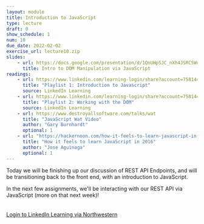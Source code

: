 ```yaml
---
layout: module
title: Introduction to JavaScript
type: lecture
draft: 0
show_schedule: 1
num: 10
due_date: 2022-02-02
exercise_url: lecture10.zip
slides: 
    - url: https://docs.google.com/presentation/d/1QnUHpSJC_nXh4JSRC5Wq4_SzPyiYSi8M1CYXSurZIIg/edit?usp=sharing
      title: Intro to DOM Manipulation via JavaScript
readings:
    - url: https://www.linkedin.com/learning-login/share?account=75814418&forceAccount=false&redirect=https%3A%2F%2Fwww.linkedin.com%2Flearning%2Fcollections%2F6893810278556135425%3Ftrk%3Dshare_collection_url%26shareId%3DEHJm2ZttTJOxS6ju3Qlamg%253D%253D
      title: "Playlist 1: Introduction to Javascript"
      source: LinkedIn Learning
    - url: https://www.linkedin.com/learning-login/share?account=75814418&forceAccount=false&redirect=https%3A%2F%2Fwww.linkedin.com%2Flearning%2Fcollections%2F6893817922595491840%3Ftrk%3Dshare_collection_url%26shareId%3D0NeVKp3mQHa7VVUrYfRxcQ%253D%253D
      title: "Playlist 2: Working with the DOM"
      source: LinkedIn Learning
    - url: https://www.destroyallsoftware.com/talks/wat
      title: "JavaScript Wat Video"
      author: "Gary Burnhardt" 
      optional: 1
    - url: "https://hackernoon.com/how-it-feels-to-learn-javascript-in-2016-d3a717dd577f"
      title: "How it feels to learn JavaScript in 2016"
      author: "Jose Aguinaga" 
      optional: 1
---
```


Today we will be finishing up our discussion of REST API Endpoints, and will be transitioning back to the front end, with an introduction to JavaScript. 

In the next few assignments, we'll be interacting with our REST API via JavaScript (more on that next week)!

<a class="nu-button" style="margin-top:20px;display:inline-block;" href="https://www.linkedin.com/checkpoint/enterprise/login/75814418?application=learning" target="_blank">
    Login to LinkedIn Learning via Northwestern
    <i class="fas fa-external-link-alt" aria-hidden="true"></i>
</a>
